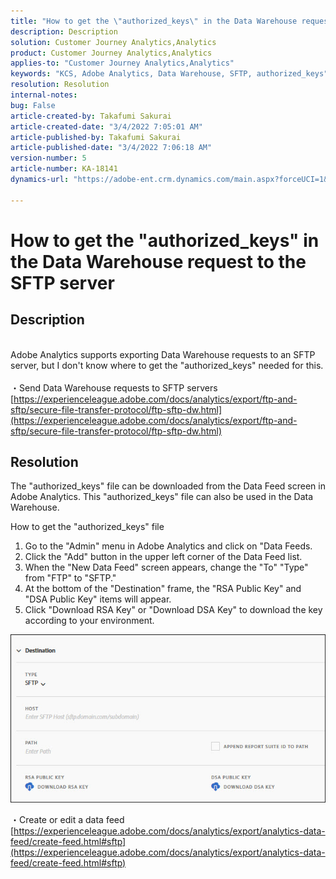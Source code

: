 ```yaml
---
title: "How to get the \"authorized_keys\" in the Data Warehouse request to the SFTP server"
description: Description
solution: Customer Journey Analytics,Analytics
product: Customer Journey Analytics,Analytics
applies-to: "Customer Journey Analytics,Analytics"
keywords: "KCS, Adobe Analytics, Data Warehouse, SFTP, authorized_keys"
resolution: Resolution
internal-notes: 
bug: False
article-created-by: Takafumi Sakurai
article-created-date: "3/4/2022 7:05:01 AM"
article-published-by: Takafumi Sakurai
article-published-date: "3/4/2022 7:06:18 AM"
version-number: 5
article-number: KA-18141
dynamics-url: "https://adobe-ent.crm.dynamics.com/main.aspx?forceUCI=1&pagetype=entityrecord&etn=knowledgearticle&id=ba13bc65-899b-ec11-b400-00224805a4ef"

---
```

# How to get the "authorized_keys" in the Data Warehouse request to the SFTP server

## Description

<br>Adobe Analytics supports exporting Data Warehouse requests to an SFTP server, but I don't know where to get the "authorized_keys" needed for this.<br><br>
・Send Data Warehouse requests to SFTP servers
[https://experienceleague.adobe.com/docs/analytics/export/ftp-and-sftp/secure-file-transfer-protocol/ftp-sftp-dw.html](https://experienceleague.adobe.com/docs/analytics/export/ftp-and-sftp/secure-file-transfer-protocol/ftp-sftp-dw.html)

## Resolution


The "authorized_keys" file can be downloaded from the Data Feed screen in Adobe Analytics. This "authorized_keys" file can also be used in the Data Warehouse.

How to get the "authorized_keys" file

1. Go to the "Admin" menu in Adobe Analytics and click on "Data Feeds.
2. Click the "Add" button in the upper left corner of the Data Feed list.
3. When the "New Data Feed" screen appears, change the "To"  "Type" from "FTP" to "SFTP."
4. At the bottom of the "Destination" frame, the "RSA Public Key" and "DSA Public Key" items will appear.
5. Click "Download RSA Key" or "Download DSA Key" to download the key according to your environment.


![](assets/50e37472-899b-ec11-b400-00224805a4ef.png)

・Create or edit a data feed
[https://experienceleague.adobe.com/docs/analytics/export/analytics-data-feed/create-feed.html#sftp](https://experienceleague.adobe.com/docs/analytics/export/analytics-data-feed/create-feed.html#sftp)
